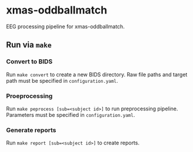 # xmas-oddballmatch

EEG processing pipeline for xmas-oddballmatch.

## Run via `make`
### Convert to BIDS
Run `make convert` to create a new BIDS directory. Raw file paths and target path must be specified in `configuration.yaml`.
### Proeprocessing
Run `make peprocess [sub=<subject id>]` to run preprocessing pipeline. Parameters must be specified in `configuration.yaml`.
### Generate reports
Run `make report [sub=<subject id>]` to create reports.